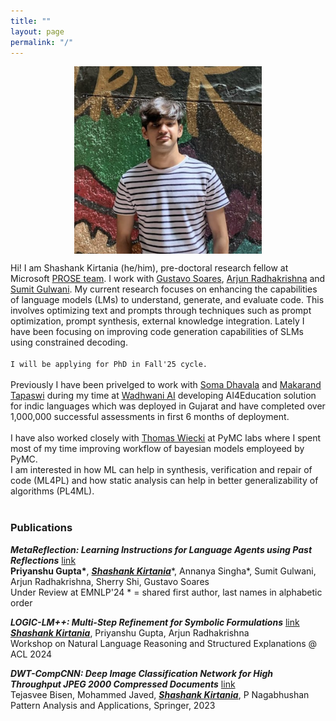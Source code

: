 ```yaml
---
title: ""
layout: page
permalink: "/"
---
```

<img src="blogs/images/me.png" alt="2023" width="300" height="300" style="display: block; margin: 0 auto">

        

Hi! I am Shashank Kirtania (he/him), pre-doctoral research fellow at Microsoft [PROSE team](https://www.microsoft.com/en-us/research/group/prose/). I work with [Gustavo Soares](https://www.microsoft.com/en-us/research/people/gsoares/), [Arjun Radhakrishna](https://www.microsoft.com/en-us/research/people/arradha/) and [Sumit Gulwani](https://www.microsoft.com/en-us/research/people/sumitg/). My current research focuses on enhancing the capabilities of language models (LMs) to understand, generate, and evaluate code. This involves optimizing text and prompts through techniques such as prompt optimization, prompt synthesis, external knowledge integration. Lately I have been focusing on improving code generation capabilities of SLMs using constrained decoding. <br><br>
`I will be applying for PhD in Fall'25 cycle.` <br><br>
Previously I have been privelged to work with [Soma Dhavala](https://scholar.google.com/citations?user=Rkh1zb8AAAAJ&hl=en) and [Makarand Tapaswi](https://makarandtapaswi.github.io/) during my time at [Wadhwani AI](https://www.wadhwaniai.org) developing AI4Education solution for indic languages which was deployed in Gujarat and have completed over 1,000,000 successful assessments in first 6 months of deployment. <br> <br>
I have also worked closely with [Thomas Wiecki](https://twiecki.io/) at PyMC labs where I spent most of my time improving workflow of bayesian models employeed by PyMC.
<br>
I am interested in how ML can help in synthesis, verification and repair of code (ML4PL) and how static analysis can help in better generalizability of algorithms (PL4ML).
<br>
<br>
### Publications
**_MetaReflection: Learning Instructions for Language Agents using Past Reflections_** [link](https://arxiv.org/abs/2405.13009)  
**Priyanshu Gupta\***, <ins>**_Shashank Kirtania_**</ins>\*, Annanya Singha\*, Sumit Gulwani, Arjun Radhakrishna, Sherry Shi, Gustavo Soares  
Under Review at EMNLP'24       <tab> * = shared first author, last names in alphabetic order

**_LOGIC-LM++: Multi-Step Refinement for Symbolic Formulations_** [link](https://aclanthology.org/2024.nlrse-1.6/)  
<ins>**_Shashank Kirtania_**</ins>, Priyanshu Gupta, Arjun Radhakrishna  
Workshop on Natural Language Reasoning and Structured Explanations @ ACL 2024  

**_DWT-CompCNN: Deep Image Classification Network for High Throughput JPEG 2000 Compressed Documents_** [link](https://scholar.google.com/citations?view_op=view_citation&hl=en&user=AT5hwWkAAAAJ&citation_for_view=AT5hwWkAAAAJ:u5HHmVD_uO8C)  
Tejasvee Bisen, Mohammed Javed, <ins>**_Shashank Kirtania_**</ins>, P Nagabhushan  
Pattern Analysis and Applications, Springer, 2023
